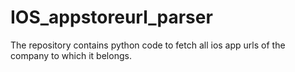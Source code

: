 # IOS_appstoreurl_parser
The repository contains python code to fetch all ios app urls of the company to which it belongs.
